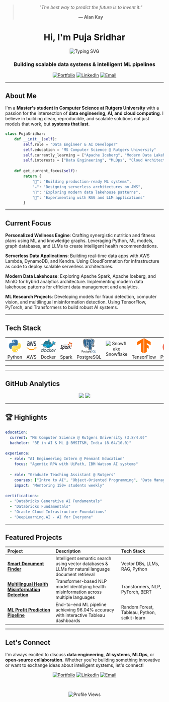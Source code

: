<div align="center">

> *"The best way to predict the future is to invent it."*
> 
> **— Alan Kay**

# Hi, I'm Puja Sridhar

<img src="https://readme-typing-svg.demolab.com?font=Fira+Code&weight=500&size=22&duration=3000&pause=1000&color=6B7280&center=true&vCenter=true&random=false&width=500&lines=Data+Engineer+%7C+AI+Developer;Cloud+Architect+%7C+ML+Engineer;Building+Intelligent+Systems" alt="Typing SVG" />

### Building scalable data systems & intelligent ML pipelines

[![Portfolio](https://img.shields.io/badge/Portfolio-4B5563?style=for-the-badge)](https://PujaSridhar.github.io)
[![LinkedIn](https://img.shields.io/badge/LinkedIn-374151?style=for-the-badge&logo=linkedin&logoColor=white)](https://www.linkedin.com/in/pujasridhar/)
[![Email](https://img.shields.io/badge/Email-1F2937?style=for-the-badge&logo=gmail&logoColor=white)](mailto:pujasridhar28@gmail.com)

</div>

---

## About Me

I'm a **Master's student in Computer Science at Rutgers University** with a passion for the intersection of **data engineering, AI, and cloud computing**. I believe in building clean, reproducible, and scalable solutions not just models that work, but **systems that last**.

```python
class PujaSridhar:
    def __init__(self):
        self.role = "Data Engineer & AI Developer"
        self.education = "MS Computer Science @ Rutgers University"
        self.currently_learning = ["Apache Iceberg", "Modern Data Lakehouse", "Agentic AI"]
        self.interests = ["Data Engineering", "MLOps", "Cloud Architecture", "AI Ethics"]
    
    def get_current_focus(self):
        return {
            "🎯": "Building production-ready ML systems",
            "☁️": "Designing serverless architectures on AWS",
            "🧊": "Exploring modern data lakehouse patterns",
            "🤖": "Experimenting with RAG and LLM applications"
        }
```
---

## Current Focus

**Personalized Wellness Engine**: Crafting synergistic nutrition and fitness plans using ML and knowledge graphs. Leveraging Python, ML models, graph databases, and LLMs to create intelligent health recommendations.

**Serverless Data Applications**: Building real-time data apps with AWS Lambda, DynamoDB, and Kendra. Using CloudFormation for infrastructure as code to deploy scalable serverless architectures.

**Modern Data Lakehouse**: Exploring Apache Spark, Apache Iceberg, and MinIO for hybrid analytics architecture. Implementing modern data lakehouse patterns for efficient data management and analytics.

**ML Research Projects**: Developing models for fraud detection, computer vision, and multilingual misinformation detection. Using TensorFlow, PyTorch, and Transformers to build robust AI systems.

---

## Tech Stack

<table align="center">
  <tr>
    <td align="center" width="96">
      <img src="https://raw.githubusercontent.com/devicons/devicon/master/icons/python/python-original.svg" width="48" height="48" alt="Python"/><br>Python
    </td>
    <td align="center" width="96">
      <img src="https://raw.githubusercontent.com/devicons/devicon/master/icons/amazonwebservices/amazonwebservices-original-wordmark.svg" width="48" height="48" alt="AWS"/><br>AWS
    </td>
    <td align="center" width="96">
      <img src="https://raw.githubusercontent.com/devicons/devicon/master/icons/docker/docker-original-wordmark.svg" width="48" height="48" alt="Docker"/><br>Docker
    </td>
    <td align="center" width="96">
      <img src="https://raw.githubusercontent.com/devicons/devicon/master/icons/apachespark/apachespark-original-wordmark.svg" width="48" height="48" alt="Spark"/><br>Spark
    </td>
    <td align="center" width="96">
      <img src="https://raw.githubusercontent.com/devicons/devicon/master/icons/postgresql/postgresql-original-wordmark.svg" width="48" height="48" alt="PostgreSQL"/><br>PostgreSQL
    </td>
    <td align="center" width="96">
      <img src="https://avatars.githubusercontent.com/u/6453780?s=200&v=4" width="48" height="48" alt="Snowflake"/><br>Snowflake
    </td>
    <td align="center" width="96">
      <img src="https://raw.githubusercontent.com/devicons/devicon/master/icons/tensorflow/tensorflow-original.svg" width="48" height="48" alt="TensorFlow"/><br>TensorFlow
    </td>
    <td align="center" width="96">
      <img src="https://raw.githubusercontent.com/devicons/devicon/master/icons/pytorch/pytorch-original.svg" width="48" height="48" alt="PyTorch"/><br>PyTorch
    </td>
  </tr>
</table>

---


---
## GitHub Analytics

<div align="center">
  <img height="180em" src="https://github-readme-stats.vercel.app/api?username=PujaSridhar&show_icons=true&theme=react&hide_border=true&bg_color=0D1117&title_color=58A6FF&icon_color=58A6FF&text_color=C9D1D9&count_private=true&rank_icon=github" />
  <img height="180em" src="https://github-readme-streak-stats.herokuapp.com?user=PujaSridhar&theme=react&hide_border=true&background=0D1117&ring=58A6FF&fire=58A6FF&currStreakLabel=58A6FF" />
</div>

---

## 🏆 Highlights

```yaml
education:
  current: "MS Computer Science @ Rutgers University (3.8/4.0)"
  bachelor: "BE in AI & ML @ BMSIT&M, India (8.64/10.0)"

experience:
  - role: "AI Engineering Intern @ Pennant Education"
    focus: "Agentic RPA with UiPath, IBM Watson AI systems"
  
  - role: "Graduate Teaching Assistant @ Rutgers"
    courses: ["Intro to AI", "Object-Oriented Programming", "Data Management"]
    impact: "Mentoring 150+ students weekly"

certifications:
  - "Databricks Generative AI Fundamentals"
  - "Databricks Fundamentals"
  - "Oracle Cloud Infrastructure Foundations"
  - "DeepLearning.AI - AI for Everyone"
```

---

## Featured Projects

<div align="center">

| Project | Description | Tech Stack |
|:--------|:------------|:-----------|
| [**Smart Document Finder**](https://github.com/krshsl/smart-doc-finder) | Intelligent semantic search using vector databases & LLMs for natural language document retrieval | Vector DBs, LLMs, RAG, Python |
| [**Multilingual Health Misinformation Detection**](https://github.com/PujaSridhar/multilingual-misinformation) | Transformer-based NLP model identifying health misinformation across multiple languages | Transformers, NLP, PyTorch, BERT |
| [**ML Profit Prediction Pipeline**](https://github.com/PujaSridhar/ml-profit-prediction) | End-to-end ML pipeline achieving 96.04% accuracy with interactive Tableau dashboards | Random Forest, Tableau, Python, scikit-learn |

</div>

---

## Let's Connect

I'm always excited to discuss **data engineering**, **AI systems**, **MLOps**, or **open-source collaboration**. Whether you're building something innovative or want to exchange ideas about intelligent systems, let's connect!

<div align="center">

[![Portfolio](https://img.shields.io/badge/Portfolio-Visit_Website-4B5563?style=for-the-badge)](https://PujaSridhar.github.io)
[![LinkedIn](https://img.shields.io/badge/LinkedIn-Connect-374151?style=for-the-badge)](https://www.linkedin.com/in/pujasridhar/)
[![Email](https://img.shields.io/badge/Email-Get_In_Touch-1F2937?style=for-the-badge)](mailto:pujasridhar28@gmail.com)

<br>

![Profile Views](https://komarev.com/ghpvc/?username=PujaSridhar&color=6B7280&style=flat-square&label=Profile+Views)

</div>


